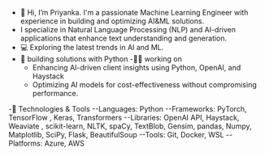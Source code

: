 - 👋 Hi, I’m Priyanka. I'm a passionate Machine Learning Engineer with experience in building and optimizing AI&ML solutions.
- I specialize in Natural Language Processing (NLP) and AI-driven applications that enhance text understanding and generation.
- 💻 Exploring the latest trends in AI and ML.
- 🐍 building solutions with Python
-👩‍💼 working on
    *  Enhancing AI-driven client insights using Python, OpenAI, and Haystack
    * Optimizing AI models for cost-effectiveness without compromising performance.
      
-🔧 Technologies & Tools
   --Languages: Python
   --Frameworks: PyTorch, TensorFlow , Keras, Transformers
   --Libraries: OpenAI API, Haystack, Weaviate , scikit-learn, NLTK, spaCy, TextBlob, Gensim, pandas, Numpy, Matplotlib, SciPy, Flask, BeautifulSoup
   --Tools: Git, Docker, WSL
   --Platforms: Azure, AWS      

  

